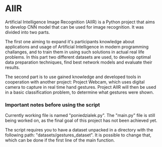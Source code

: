 # AIIR
Artificial Intelligence Image Recognition (AIIR) is a Python project that aims to develop CNN model that can be used for image recognition. It was divided into two parts. 

The first one aiming to expand it's participants knowledge about applications and usage of Artificial Intelligence in modern programming challanges, and to train them in using such solutions in actual real life problems. In this part two different datasets are used, to develop optimal data preparation techniques, find best network models and evaluate their results.

The second part is to use gained knowledge and developed tools in cooperation with another project: Project Webcam, which uses digital camera to capture in real time hand gestures. Project AIIR will then be used in a basic classification problem, to determine what gestures were shown.


### Important notes before using the script
Currently working file is named "poniedzialek.py". The "main.py" file is still being worked on, as the final goal of this project has not been achieved yet.

The script requires you to have a dataset unpacked in a directory with the following path: "datasets/gestures_dataset".
It is possible to change that, which can be done if the first line of the main function. 

